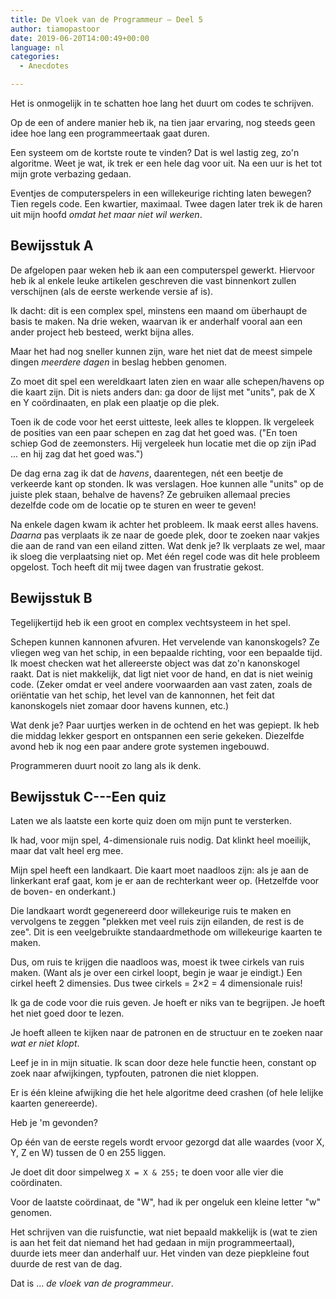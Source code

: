 ```yaml
---
title: De Vloek van de Programmeur – Deel 5
author: tiamopastoor
date: 2019-06-20T14:00:49+00:00
language: nl
categories:
  - Anecdotes

---
```

Het is onmogelijk in te schatten hoe lang het duurt om codes te schrijven.

Op de een of andere manier heb ik, na tien jaar ervaring, nog steeds geen idee hoe lang een programmeertaak gaat duren.

Een systeem om de kortste route te vinden? Dat is wel lastig zeg, zo'n algoritme. Weet je wat, ik trek er een hele dag voor uit. Na een uur is het tot mijn grote verbazing gedaan.

Eventjes de computerspelers in een willekeurige richting laten bewegen? Tien regels code. Een kwartier, maximaal. Twee dagen later trek ik de haren uit mijn hoofd _omdat het maar niet wil werken_.

## Bewijsstuk A

De afgelopen paar weken heb ik aan een computerspel gewerkt. Hiervoor heb ik al enkele leuke artikelen geschreven die vast binnenkort zullen verschijnen (als de eerste werkende versie af is).

Ik dacht: dit is een complex spel, minstens een maand om überhaupt de basis te maken. Na drie weken, waarvan ik er anderhalf vooral aan een ander project heb besteed, werkt bijna alles.

Maar het had nog sneller kunnen zijn, ware het niet dat de meest simpele dingen _meerdere dagen_ in beslag hebben genomen.


Zo moet dit spel een wereldkaart laten zien en waar alle schepen/havens op die kaart zijn. Dit is niets anders dan: ga door de lijst met "units", pak de X en Y coördinaaten, en plak een plaatje op die plek.

Toen ik de code voor het eerst uitteste, leek alles te kloppen. Ik vergeleek de posities van een paar schepen en zag dat het goed was. ("En toen schiep God de zeemonsters. Hij vergeleek hun locatie met die op zijn iPad ... en hij zag dat het goed was.")

De dag erna zag ik dat de _havens_, daarentegen, nét een beetje de verkeerde kant op stonden. Ik was verslagen. Hoe kunnen alle "units" op de juiste plek staan, behalve de havens? Ze gebruiken allemaal precies dezelfde code om de locatie op te sturen en weer te geven!

Na enkele dagen kwam ik achter het probleem. Ik maak eerst alles havens. _Daarna_ pas verplaats ik ze naar de goede plek, door te zoeken naar vakjes die aan de rand van een eiland zitten. Wat denk je? Ik verplaats ze wel, maar ik sloeg die verplaatsing niet op. Met één regel code was dit hele probleem opgelost. Toch heeft dit mij twee dagen van frustratie gekost.

## Bewijsstuk B

Tegelijkertijd heb ik een groot en complex vechtsysteem in het spel.

Schepen kunnen kannonen afvuren. Het vervelende van kanonskogels? Ze vliegen weg van het schip, in een bepaalde richting, voor een bepaalde tijd. Ik moest checken wat het allereerste object was dat zo'n kanonskogel raakt. Dat is niet makkelijk, dat ligt niet voor de hand, en dat is niet weinig code. (Zeker omdat er veel andere voorwaarden aan vast zaten, zoals de oriëntatie van het schip, het level van de kannonnen, het feit dat kanonskogels niet zomaar door havens kunnen, etc.)

Wat denk je? Paar uurtjes werken in de ochtend en het was gepiept. Ik heb die middag lekker gesport en ontspannen een serie gekeken. Diezelfde avond heb ik nog een paar andere grote systemen ingebouwd.

Programmeren duurt nooit zo lang als ik denk.

## Bewijsstuk C---Een quiz

Laten we als laatste een korte quiz doen om mijn punt te versterken.

Ik had, voor mijn spel, 4-dimensionale ruis nodig. Dat klinkt heel moeilijk, maar dat valt heel erg mee.

Mijn spel heeft een landkaart. Die kaart moet naadloos zijn: als je aan de linkerkant eraf gaat, kom je er aan de rechterkant weer op. (Hetzelfde voor de boven- en onderkant.)

Die landkaart wordt gegenereerd door willekeurige ruis te maken en vervolgens te zeggen "plekken met veel ruis zijn eilanden, de rest is de zee". Dit is een veelgebruikte standaardmethode om willekeurige kaarten te maken.

Dus, om ruis te krijgen die naadloos was, moest ik twee cirkels van ruis maken. (Want als je over een cirkel loopt, begin je waar je eindigt.) Een cirkel heeft 2 dimensies. Dus twee cirkels = 2×2 = 4 dimensionale ruis!

Ik ga de code voor die ruis geven. Je hoeft er niks van te begrijpen. Je hoeft het niet goed door te lezen.

Je hoeft alleen te kijken naar de patronen en de structuur en te zoeken naar _wat er niet klopt_.

Leef je in in mijn situatie. Ik scan door deze hele functie heen, constant op zoek naar afwijkingen, typfouten, patronen die niet kloppen.

Er is één kleine afwijking die het hele algoritme deed crashen (of hele lelijke kaarten genereerde).



Heb je 'm gevonden?

Op één van de eerste regels wordt ervoor gezorgd dat alle waardes (voor X, Y, Z en W) tussen de 0 en 255 liggen.

Je doet dit door simpelweg `X = X & 255;` te doen voor alle vier die coördinaten.

Voor de laatste coördinaat, de "W", had ik per ongeluk een kleine letter "w" genomen.

Het schrijven van die ruisfunctie, wat niet bepaald makkelijk is (wat te zien is aan het feit dat niemand het had gedaan in mijn programmeertaal), duurde iets meer dan anderhalf uur. Het vinden van deze piepkleine fout duurde de rest van de dag.

Dat is ... _de vloek van de programmeur_.